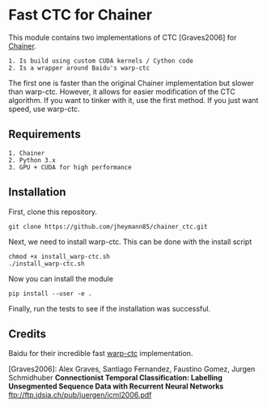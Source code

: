 Fast CTC for Chainer
====================

This module contains two implementations of CTC [Graves2006] for [Chainer](http://chainer.org).

    1. Is build using custom CUDA kernels / Cython code
    2. Is a wrapper around Baidu's warp-ctc
    
The first one is faster than the original Chainer implementation but slower than warp-ctc.
However, it allows for easier modification of the CTC algorithm.
If you want to tinker with it, use the first method. If you just want speed, use warp-ctc.

Requirements
------------

    1. Chainer
    2. Python 3.x
    3. GPU + CUDA for high performance

Installation
------------

First, clone this repository.
```
git clone https://github.com/jheymann85/chainer_ctc.git
```

Next, we need to install warp-ctc. This can be done with the install 
script

```
chmod +x install_warp-ctc.sh
./install_warp-ctc.sh
```

Now you can install the module

```
pip install --user -e .
```

Finally, run the tests to see if the installation was successful.


Credits
-------

Baidu for their incredible fast [warp-ctc](https://github.com/baidu-research/warp-ctc) implementation.

\[Graves2006\]: Alex Graves, Santiago Fernandez, Faustino Gomez, Jurgen Schmidhuber
    **Connectionist Temporal Classification: Labelling Unsegmented Sequence Data with Recurrent Neural Networks**
    <ftp://ftp.idsia.ch/pub/juergen/icml2006.pdf>